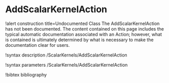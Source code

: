 <!-- MOOSE Documentation Stub: Remove this when content is added. -->

# AddScalarKernelAction

!alert construction title=Undocumented Class
The AddScalarKernelAction has not been documented. The content contained on this page includes the
typical automatic documentation associated with an Action; however, what is contained is ultimately
determined by what is necessary to make the documentation clear for users.

!syntax description /ScalarKernels/AddScalarKernelAction

!syntax parameters /ScalarKernels/AddScalarKernelAction

!bibtex bibliography

